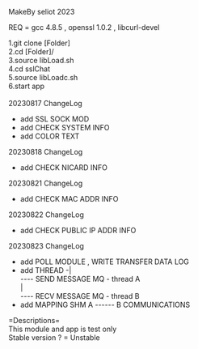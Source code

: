 MakeBy seliot 2023

REQ = gcc 4.8.5 , openssl 1.0.2 , libcurl-devel

1.git clone [Folder]<br/>
2.cd [Folder]/<br/>
3.source libLoad.sh<br/>
4.cd sslChat<br/>
5.source libLoadc.sh<br/>
6.start app<br/>
<br/>
20230817 ChangeLog
- add SSL SOCK MOD
- add CHECK SYSTEM INFO
- add COLOR TEXT

20230818 ChangeLog
- add CHECK NICARD INFO

20230821 ChangeLog
- add CHECK MAC ADDR INFO

20230822 ChangeLog
- add CHECK PUBLIC IP ADDR INFO

20230823 ChangeLog
- add POLL MODULE , WRITE TRANSFER DATA LOG
- add THREAD -|<br/>
              ---- SEND MESSAGE MQ - thread A<br/>
			  |<br/>
			  ---- RECV MESSAGE MQ - thread B<br/>
- add MAPPING SHM A ------ B COMMUNICATIONS

=Descriptions=<br/>
This module and app is test only<br/>
Stable version ? = Unstable
